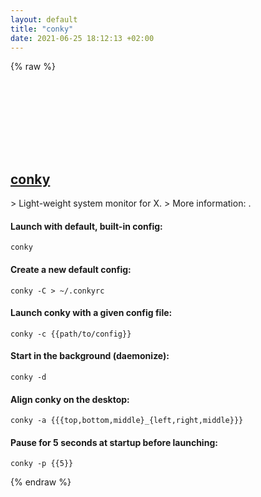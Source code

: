 ```yaml
---
layout: default
title: "conky"
date: 2021-06-25 18:12:13 +02:00
---
```

{% raw %}
<h2 id="conky">
  <a href="/en/linux/conky.html">conky</a> <a href="#conky"><svg class="icon">
    <use href="/assets/images/unicode_sprite.svg#link" />
  </svg></a>
</h2>
> Light-weight system monitor for X.
> More information: <https://github.com/brndnmtthws/conky>.

#### Launch with default, built-in config:
```shell
conky
```
#### Create a new default config:
```shell
conky -C > ~/.conkyrc
```
#### Launch conky with a given config file:
```shell
conky -c {{path/to/config}}
```
#### Start in the background (daemonize):
```shell
conky -d
```
#### Align conky on the desktop:
```shell
conky -a {{{top,bottom,middle}_{left,right,middle}}}
```
#### Pause for 5 seconds at startup before launching:
```shell
conky -p {{5}}
```
{% endraw %}